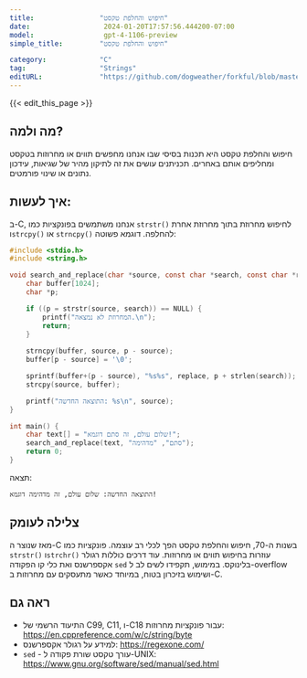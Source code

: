 ```yaml
---
title:                "חיפוש והחלפת טקסט"
date:                  2024-01-20T17:57:56.444200-07:00
model:                 gpt-4-1106-preview
simple_title:         "חיפוש והחלפת טקסט"

category:             "C"
tag:                  "Strings"
editURL:              "https://github.com/dogweather/forkful/blob/master/content/he/c/searching-and-replacing-text.md"
---
```


{{< edit_this_page >}}

## מה ולמה?
חיפוש והחלפת טקסט היא תכנות בסיסי שבו אנחנו מחפשים תווים או מחרוזות בטקסט ומחליפים אותם באחרים. תכניתנים עושים את זה לתיקון מהיר של שגיאות, עידכון נתונים או שינוי פורמטים.

## איך לעשות:
ב-C, אנחנו משתמשים בפונקציות כמו `strstr()` לחיפוש מחרוזת בתוך מחרוזת אחרת ו`strcpy()` או `strncpy()` להחלפה. דוגמא פשוטה:

```c
#include <stdio.h>
#include <string.h>

void search_and_replace(char *source, const char *search, const char *replace) {
    char buffer[1024];
    char *p;

    if ((p = strstr(source, search)) == NULL) {
        printf("המחרוזת לא נמצאה.\n");
        return;
    }
    
    strncpy(buffer, source, p - source);
    buffer[p - source] = '\0';

    sprintf(buffer+(p - source), "%s%s", replace, p + strlen(search));
    strcpy(source, buffer);

    printf("התוצאה החדשה: %s\n", source);
}

int main() {
    char text[] = "שלום עולם, זה סתם דוגמא!";
    search_and_replace(text, "סתם", "מדהימה");
    return 0;
}
```

תצאה:
```
התוצאה החדשה: שלום עולם, זה מדהימה דוגמא!
```

## צלילה לעומק
מאז שנוצר ה-C בשנות ה-70, חיפוש והחלפת טקסט הפך לכלי רב עוצמה. פונקציות כמו `strstr()` ו`strchr()` עוזרות בחיפוש תווים או מחרוזות. עוד דרכים כוללות רגולר אקספרשנס ואת כלי קו הפקודה `sed` בלינוקס. במימוש, תקפידו לשים לב ל-overflow ושימוש בזיכרון בטוח, במיוחד כאשר מתעסקים עם מחרוזות ב-C.

## ראה גם
- התיעוד הרשמי של C99, C11, ו-C18 עבור פונקציות מחרוזות: https://en.cppreference.com/w/c/string/byte
- למידע על רגולר אקספרשנס: https://regexone.com/
- `sed` - עורך טקסט שורת פקודה ל-UNIX: https://www.gnu.org/software/sed/manual/sed.html
